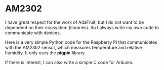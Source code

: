 # AM2302

I have great respect for the work of AdaFruit, but I do not want to be dependent on their ecosystem (libraries).  So I always write my own code to communicate with devices.

Here is a very simple Python code for the Raspberry Pi that communicates with the AM2302 sensor, which measures temperature and relative humidity. It only uses the **pigpio** library.

If there is interest, I can also write a simple C code for Arduino.
